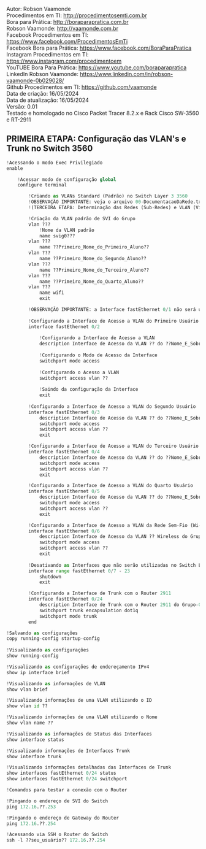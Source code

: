 Autor: Robson Vaamonde<br>
Procedimentos em TI: http://procedimentosemti.com.br<br>
Bora para Prática: http://boraparapratica.com.br<br>
Robson Vaamonde: http://vaamonde.com.br<br>
Facebook Procedimentos em TI: https://www.facebook.com/ProcedimentosEmTi<br>
Facebook Bora para Prática: https://www.facebook.com/BoraParaPratica<br>
Instagram Procedimentos em TI: https://www.instagram.com/procedimentoem<br>
YouTUBE Bora Para Prática: https://www.youtube.com/boraparapratica<br>
LinkedIn Robson Vaamonde: https://www.linkedin.com/in/robson-vaamonde-0b029028/<br>
Github Procedimentos em TI: https://github.com/vaamonde<br>
Data de criação: 16/05/2024<br>
Data de atualização: 16/05/2024<br>
Versão: 0.01<br>
Testado e homologado no Cisco Packet Tracer 8.2.x e Rack Cisco SW-3560 e RT-2911

## PRIMEIRA ETAPA: Configuração das VLAN's e Trunk no Switch 3560 

```python
!Acessando o modo Exec Privilegiado
enable

	!Acessar modo de configuração global
	configure terminal

		!Criando as VLANs Standard (Padrão) no Switch Layer 3 3560
		!OBSERVAÇÃO IMPORTANTE: veja o arquivo 00-DocumentacaoDaRede.txt a partir da linha: 77
		!(TERCEIRA ETAPA: Determinação das Redes (Sub-Redes) e VLAN (Virtual-LAN) de Cada Grupo)

		!Criação da VLAN padrão de SVI do Grupo
		vlan ???
			!Nome da VLAN padrão
			name svig0???
		vlan ???
			name ??Primeiro_Nome_do_Primeiro_Aluno?? 
		vlan ???
			name ??Primeiro_Nome_do_Segundo_Aluno?? 
		vlan ???
			name ??Primeiro_Nome_do_Terceiro_Aluno??
		vlan ???
			name ??Primeiro_Nome_do_Quarto_Aluno??
		vlan ???
			name wifi
			exit

		!OBSERVAÇÃO IMPORTANTE: a Interface fastEthernet 0/1 não será usada.
		
		!Configurando a Interface de Acesso a VLAN do Primeiro Usuário
		interface fastEthernet 0/2
			
			!Configurando a Interface de Acesso a VLAN
			description Interface de Acesso da VLAN ?? do ??Nome_E_Sobrenome_Primeiro_Usuário??
			
			!Configurando o Modo de Acesso da Interface
			switchport mode access
			
			!Configurando o Acesso a VLAN
			switchport access vlan ??
			
			!Saindo da configuração da Interface
			exit
		
		!Configurando a Interface de Acesso a VLAN do Segundo Usuário
		interface fastEthernet 0/3
			description Interface de Acesso da VLAN ?? do ??Nome_E_Sobrenome_Segundo_Usuário??
			switchport mode access
			switchport access vlan ??
			exit

		!Configurando a Interface de Acesso a VLAN do Terceiro Usuário
		interface fastEthernet 0/4
			description Interface de Acesso da VLAN ?? do ??Nome_E_Sobrenome_Terceiro_Usuário??
			switchport mode access
			switchport access vlan ??
			exit

		!Configurando a Interface de Acesso a VLAN do Quarto Usuário
		interface fastEthernet 0/5
			description Interface de Acesso da VLAN ?? do ??Nome_E_Sobrenome_Quarto_Usuário??
			switchport mode access
			switchport access vlan ??
			exit

		!Configurando a Interface de Acesso a VLAN da Rede Sem-Fio (Wi-Fi/Wireless)
		interface fastEthernet 0/6
			description Interface de Acesso da VLAN ?? Wireless do Grupo-0???
			switchport mode access
			switchport access vlan ??
			exit
		
		!Desativando as Interfaces que não serão utilizadas no Switch Layer 3 3560
		interface range fastEthernet 0/7 - 23
			shutdown
			exit

		!Configurando a Interface de Trunk com o Router 2911
		interface fastEthernet 0/24
			description Interface de Trunk com o Router 2911 do Grupo-0???
			switchport trunk encapsulation dot1q
			switchport mode trunk
		end

!Salvando as configurações
copy running-config startup-config
	
!Visualizando as configurações
show running-config

!Visualizando as configurações de endereçamento IPv4
show ip interface brief

!Visualizando as informações de VLAN
show vlan brief

!Visualizando informações de uma VLAN utilizando o ID
show vlan id ??

!Visualizando informações de uma VLAN utilizando o Nome
show vlan name ??

!Visualizando as informações de Status das Interfaces
show interface status

!Visualizando informações de Interfaces Trunk
show interface trunk

!Visualizando informações detalhadas das Interfaces de Trunk
show interfaces fastEthernet 0/24 status
show interfaces fastEthernet 0/24 switchport

!Comandos para testar a conexão com o Router

!Pingando o endereço de SVI do Switch
ping 172.16.??.253

!Pingando o endereço de Gateway do Router
ping 172.16.??.254

!Acessando via SSH o Router do Switch
ssh -l ??seu_usuário?? 172.16.??.254
```